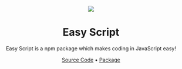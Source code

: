 <p align="center">
  <img src="https://images.easyscript.dev/banner.png">
</p>

<h1 align="center">Easy Script</h1>
<p align="center">Easy Script is a npm package which makes coding in JavaScript easy!</p>

<p align="center"><a href="https://github.com/easyscriptjs/easyscript">Source Code</a> &bull; <a href="https://www.npmjs.com/package/easyscriptjs">Package</a></p>
